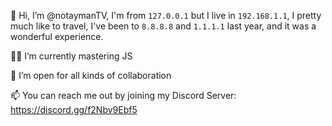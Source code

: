 👋 Hi, I’m @notaymanTV, I'm from `127.0.0.1` but I live in `192.168.1.1`, I pretty much like to travel, I've been to `8.8.8.8` and `1.1.1.1` last year, and it was a wonderful experience.


👨‍💻 I’m currently mastering JS


💞️ I’m open for all kinds of collaboration


📫 You can reach me out by joining my Discord Server: https://discord.gg/f2Nbv9Ebf5
